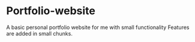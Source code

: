 # Portfolio-website

A basic personal portfolio website for me with small functionality 
Features are added in small chunks.